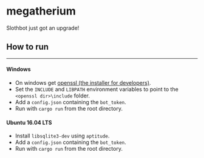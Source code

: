# megatherium
Slothbot just got an upgrade!

## How to run
---
#### Windows
* On windows get [openssl (the installer for developers)](https://slproweb.com/products/Win32OpenSSL.html).
* Set the `INCLUDE` and `LIBPATH` environment variables to point to the `<openssl dir>\include` folder.
* Add a `config.json` containing the `bot_token`.
* Run with `cargo run` from the root directory.

#### Ubuntu 16.04 LTS
* Install `libsqlite3-dev` using `aptitude`.
* Add a `config.json` containing the `bot_token`.
* Run with `cargo run` from the root directory.